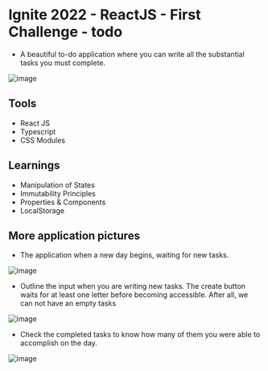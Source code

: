 # Ignite 2022 - ReactJS - First Challenge - todo

- A beautiful to-do application where you can write all the substantial tasks you must complete.

![image](https://github.com/LucasSousa09/todo-ignite2022-firstChallenge/blob/main/src/assets/screenshots/todo_with-tasks.png)

## Tools

- React JS
- Typescript
- CSS Modules

## Learnings

- Manipulation of States
- Immutability Principles
- Properties & Components
- LocalStorage

## More application pictures 

- The application when a new day begins, waiting for new tasks.

![image](https://github.com/LucasSousa09/todo-ignite2022-firstChallenge/blob/main/src/assets/screenshots/todo_without-tasks.png)

- Outline the input when you are writing new tasks. The create button waits for at least one letter before becoming accessible. After all, we can not have an empty tasks

![image](https://github.com/LucasSousa09/todo-ignite2022-firstChallenge/blob/main/src/assets/screenshots/todo_writing-task.png)

- Check the completed tasks to know how many of them you were able to accomplish on the day.

![image](https://github.com/LucasSousa09/todo-ignite2022-firstChallenge/blob/main/src/assets/screenshots/todo_completed-tasks.png)
